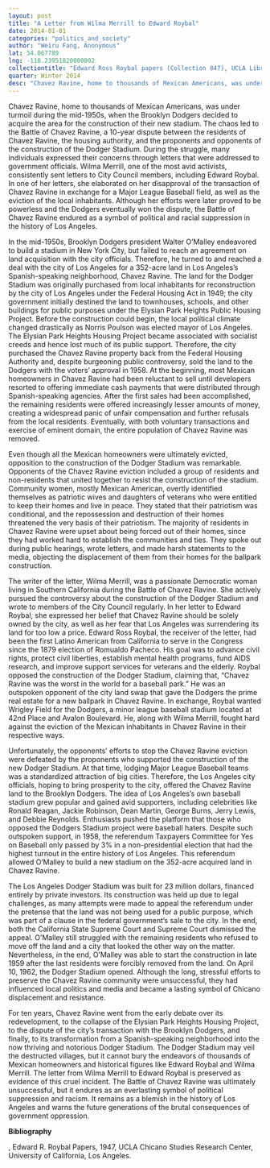 ```yaml
---
layout: post
title: "A Letter from Wilma Merrill to Edward Roybal"
date: 2014-01-01
categories: "politics_and_society"
author: "Weiru Fang, Anonymous"
lat: 34.067789
lng: -118.23951820000002
collectiontitle: "Edward Ross Roybal papers (Collection 847), UCLA Library Special Collections"
quarter: Winter 2014
desc: "Chavez Ravine, home to thousands of Mexican Americans, was under turmoil during the mid-1950s, when the Brooklyn Dodgers decided to acquire the area for the construction of their new stadium. The chaos led to the Battle of Chavez Ravine, a 10-year dispute between the residents of Chavez Ravine, the housing authority, and the proponents and opponents of the construction of the Dodger Stadium. During the struggle, many individuals expressed their concerns through letters that were addressed to government officials. Wilma Merrill, one of the most avid activists, consistently sent letters to City Council members, including Edward Roybal. In one of her letters, she elaborated on her disapproval of the transaction of Chavez Ravine in exchange for a Major League Baseball field, as well as the eviction of the local inhabitants. Although her efforts were later proved to be powerless and the Dodgers eventually won the dispute, the Battle of Chavez Ravine endured as a symbol of political and racial suppression in the history of Los Angeles."
---
```

Chavez Ravine, home to thousands of Mexican Americans, was under turmoil during the mid-1950s, when the Brooklyn Dodgers decided to acquire the area for the construction of their new stadium. The chaos led to the Battle of Chavez Ravine, a 10-year dispute between the residents of Chavez Ravine, the housing authority, and the proponents and opponents of the construction of the Dodger Stadium. During the struggle, many individuals expressed their concerns through letters that were addressed to government officials. Wilma Merrill, one of the most avid activists, consistently sent letters to City Council members, including Edward Roybal. In one of her letters, she elaborated on her disapproval of the transaction of Chavez Ravine in exchange for a Major League Baseball field, as well as the eviction of the local inhabitants. Although her efforts were later proved to be powerless and the Dodgers eventually won the dispute, the Battle of Chavez Ravine endured as a symbol of political and racial suppression in the history of Los Angeles.

In the mid-1950s, Brooklyn Dodgers president Walter O’Malley endeavored to build a stadium in New York City, but failed to reach an agreement on land acquisition with the city officials. Therefore, he turned to and reached a deal with the city of Los Angeles for a 352-acre land in Los Angeles’s Spanish-speaking neighborhood, Chavez Ravine. The land for the Dodger Stadium was originally purchased from local inhabitants for reconstruction by the city of Los Angeles under the Federal Housing Act in 1949; the city government initially destined the land to townhouses, schools, and other buildings for public purposes under the Elysian Park Heights Public Housing Project. Before the construction could begin, the local political climate changed drastically as Norris Poulson was elected mayor of Los Angeles. The Elysian Park Heights Housing Project became associated with socialist creeds and hence lost much of its public support. Therefore, the city purchased the Chavez Ravine property back from the Federal Housing Authority and, despite burgeoning public controversy, sold the land to the Dodgers with the voters’ approval in 1958. At the beginning, most Mexican homeowners in Chavez Ravine had been reluctant to sell until developers resorted to offering immediate cash payments that were distributed through Spanish-speaking agencies. After the first sales had been accomplished, the remaining residents were offered increasingly lesser amounts of money, creating a widespread panic of unfair compensation and further refusals from the local residents. Eventually, with both voluntary transactions and exercise of eminent domain, the entire population of Chavez Ravine was removed.

Even though all the Mexican homeowners were ultimately evicted, opposition to the construction of the Dodger Stadium was remarkable. Opponents of the Chavez Ravine eviction included a group of residents and non-residents that united together to resist the construction of the stadium. Community women, mostly Mexican American, overtly identified themselves as patriotic wives and daughters of veterans who were entitled to keep their homes and live in peace. They stated that their patriotism was conditional, and the repossession and destruction of their homes threatened the very basis of their patriotism. The majority of residents in Chavez Ravine were upset about being forced out of their homes, since they had worked hard to establish the communities and ties. They spoke out during public hearings, wrote letters, and made harsh statements to the media, objecting the displacement of them from their homes for the ballpark construction.

The writer of the letter, Wilma Merrill, was a passionate Democratic woman living in Southern California during the Battle of Chavez Ravine. She actively pursued the controversy about the construction of the Dodger Stadium and wrote to members of the City Council regularly. In her letter to Edward Roybal, she expressed her belief that Chavez Ravine should be solely owned by the city, as well as her fear that Los Angeles was surrendering its land for too low a price. Edward Ross Roybal, the receiver of the letter, had been the first Latino American from California to serve in the Congress since the 1879 election of Romualdo Pacheco. His goal was to advance civil rights, protect civil liberties, establish mental health programs, fund AIDS research, and improve support services for veterans and the elderly. Roybal opposed the construction of the Dodger Stadium, claiming that, “Chavez Ravine was the worst in the world for a baseball park.” He was an outspoken opponent of the city land swap that gave the Dodgers the prime real estate for a new ballpark in Chavez Ravine. In exchange, Roybal wanted Wrigley Field for the Dodgers, a minor league baseball stadium located at 42nd Place and Avalon Boulevard. He, along with Wilma Merrill, fought hard against the eviction of the Mexican inhabitants in Chavez Ravine in their respective ways.

Unfortunately, the opponents’ efforts to stop the Chavez Ravine eviction were defeated by the proponents who supported the construction of the new Dodger Stadium. At that time, lodging Major League Baseball teams was a standardized attraction of big cities. Therefore, the Los Angeles city officials, hoping to bring prosperity to the city, offered the Chavez Ravine land to the Brooklyn Dodgers. The idea of Los Angeles’s own baseball stadium grew popular and gained avid supporters, including celebrities like Ronald Reagan, Jackie Robinson, Dean Martin, George Burns, Jerry Lewis, and Debbie Reynolds. Enthusiasts pushed the platform that those who opposed the Dodgers Stadium project were baseball haters. Despite such outspoken support, in 1958, the referendum Taxpayers Committee for Yes on Baseball only passed by 3% in a non-presidential election that had the highest turnout in the entire history of Los Angeles. This referendum allowed O’Malley to build a new stadium on the 352-acre acquired land in Chavez Ravine.

The Los Angeles Dodger Stadium was built for 23 million dollars, financed entirely by private investors. Its construction was held up due to legal challenges, as many attempts were made to appeal the referendum under the pretense that the land was not being used for a public purpose, which was part of a clause in the federal government’s sale to the city. In the end, both the California State Supreme Court and Supreme Court dismissed the appeal. O’Malley still struggled with the remaining residents who refused to move off the land and a city that looked the other way on the matter. Nevertheless, in the end, O’Malley was able to start the construction in late 1959 after the last residents were forcibly removed from the land. On April 10, 1962, the Dodger Stadium opened. Although the long, stressful efforts to preserve the Chavez Ravine community were unsuccessful, they had influenced local politics and media and became a lasting symbol of Chicano displacement and resistance.

For ten years, Chavez Ravine went from the early debate over its redevelopment, to the collapse of the Elysian Park Heights Housing Project, to the dispute of the city’s transaction with the Brooklyn Dodgers, and finally, to its transformation from a Spanish-speaking neighborhood into the now thriving and notorious Dodger Stadium. The Dodger Stadium may veil the destructed villages, but it cannot bury the endeavors of thousands of Mexican homeowners and historical figures like Edward Roybal and Wilma Merrill. The letter from Wilma Merrill to Edward Roybal is preserved as evidence of this cruel incident. The Battle of Chavez Ravine was ultimately unsuccessful, but it endures as an everlasting symbol of political suppression and racism. It remains as a blemish in the history of Los Angeles and warns the future generations of the brutal consequences of government oppression.


**Bibliography**

, Edward R. Roybal Papers, 1947, UCLA Chicano Studies Research Center, University of California, Los
Angeles.




